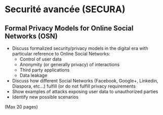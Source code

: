 Securité avancée (SECURA)
=========================

Formal Privacy Models for Online Social Networks (OSN)
--------------------------------------------------------


- Discuss formalized security/privacy models in the digital era with
  particular reference to Online Social Networks:
    - Control of user data
    - Anonymity (or generally privacy) of interactions
    - Third party applications
    - Data leakage
- Discuss how different Social Networks (Facebook, Google+, Linkedin,
  Diaspora, etc...) fulfill (or do not fulfill privacy requirements
- Show examples of attacks exposing user data to unauthorized parties
- Identify new possible scenarios

(Max 20 pages)
